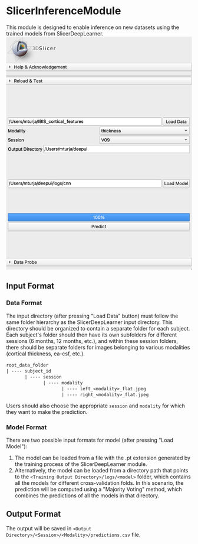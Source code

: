 # SlicerInferenceModule
This module is designed to enable inference on new datasets using the trained models from SlicerDeepLearner.
![inference module ui snapshot](Resources/Images/UI_snapshot.png)

## Input Format
### Data Format
The input directory (after pressing "Load Data" button) must follow the same folder hierarchy as the SlicerDeepLearner input directory.
This directory should be organized to contain a separate folder for each subject. Each subject's folder should then have its own subfolders 
for different sessions (6 months, 12 months, etc.), and within these session folders, there should be separate folders for images belonging to various modalities (cortical thickness, ea-csf, etc.).
```
root_data_folder
| ---- subject_id
       | ---- session
              | ---- modality
                     | ---- left_<modality>_flat.jpeg
                     | ---- right_<modality>_flat.jpeg
```
Users should also choose the appropriate `session` and `modality` for which they want to make the prediction.

### Model Format
There are two possible input formats for model (after pressing "Load Model"):
1. The model can be loaded from a file with the .pt extension generated by the training process of the SlicerDeepLearner module.
2. Alternatively, the model can be loaded from a directory path that points to the `<Training Output Directory>/logs/<model>` folder, which contains all the models for different cross-validation folds. 
In this scenario, the prediction will be computed using a "Majority Voting" method, which combines the predictions of all the models in that directory.

## Output Format
The output will be saved in `<Output Directory>/<Session>/<Modality>/predictions.csv` file.